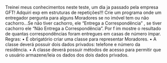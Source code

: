 Treinei meus conhecimentos neste teste, um dia ja passado pela empresa GFT! Adquiri exp em estruturas de repetições!!!
Crie um programa onde um entregador pergunta para alguns Moradores se no imóvel tem  ou  não  cachorro...Se  não  tiver  cachorro,  ele    “Entrega  a  Correspondência” ,  se tiver  cachorro  ele  “Não  Entrega  a  Correspondência”.  Por  f im  mostre  o  resultado  de quantas correspondências foram entregues em casas de número ímpar.   Regras:  • É obrigatório criar uma classe para representar Moradores.  • A classe deverá possuir dois dados privados: telefone e número da residência.  •  A  classe  deverá  possuir  métodos  de  acesso  para  permitir  que  o  usuário armazene/leia os dados dos dois dados privados.
